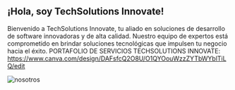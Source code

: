 ## ¡Hola, soy TechSolutions Innovate!
Bienvenido a TechSolutions Innovate, tu aliado en soluciones de desarrollo de software innovadoras y de alta calidad. 
Nuestro equipo de expertos está comprometido en brindar soluciones tecnológicas que impulsen tu negocio hacia el éxito.
PORTAFOLIO DE SERVICIOS TECHSOLUTIONS INNOVATE: https://www.canva.com/design/DAFsfcQ2O8U/O1QYOouWzzZYTbWYblTiLQ/edit

![nosotros](https://github.com/user-attachments/assets/4b206674-82c4-4216-9ab5-1fe9673230de)
